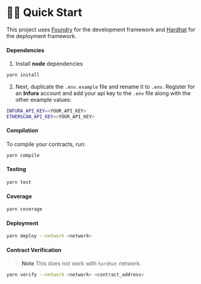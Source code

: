 # 🏄‍♂️ Quick Start

This project uses [Foundry](https://github.com/foundry-rs/foundry) for the development framework and [Hardhat](https://github.com/NomicFoundation/hardhat) for the deployment framework.

#### Dependencies

1. Install **node** dependencies

```bash
yarn install
```

2. Next, duplicate the `.env.example` file and rename it to `.env`. Register for an **Infura** account and add your api key to the `.env` file along with the other example values:

```bash
INFURA_API_KEY=<YOUR_API_KEY>
ETHERSCAN_API_KEY=<YOUR_API_KEY>
```

#### Compilation

To compile your contracts, run:

```bash
yarn compile
```

#### Testing

```bash
yarn test
```

#### Coverage

```bash
yarn coverage
```

#### Deployment

```bash
yarn deploy --network <network>
```

#### Contract Verification

> **Note**
> This does not work with `hardhat` network.

```bash
yarn verify --network <network> <contract_address>
```
